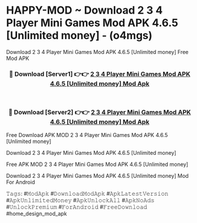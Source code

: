 # HAPPY-MOD ~ Download 2 3 4 Player Mini Games Mod APK 4.6.5 [Unlimited money] - (o4mgs)
Download 2 3 4 Player Mini Games Mod APK 4.6.5 [Unlimited money] Free Mod APK

<div align="center">
<h3>🔴 Download [Server1] 👉👉 <a href="https://apk-comot.site?title=2_3_4_Player_Mini_Games_Mod_APK_4.6.5_[Unlimited_money]">2 3 4 Player Mini Games Mod APK 4.6.5 [Unlimited money] Mod Apk</a></h3><br>

<h3>🔴 Download [Server2] 👉👉 <a href="https://apk-comot.site?title=2_3_4_Player_Mini_Games_Mod_APK_4.6.5_[Unlimited_money]">2 3 4 Player Mini Games Mod APK 4.6.5 [Unlimited money] Mod Apk</a></h3>
</div>


Free Download APK MOD 2 3 4 Player Mini Games Mod APK 4.6.5 [Unlimited money]

Download 2 3 4 Player Mini Games Mod APK 4.6.5 [Unlimited money] 

Free APK MOD 2 3 4 Player Mini Games Mod APK 4.6.5 [Unlimited money] 

Download 2 3 4 Player Mini Games Mod APK 4.6.5 [Unlimited money] Mod For Android

𝚃𝚊𝚐𝚜: #𝙼𝚘𝚍𝙰𝚙𝚔 #𝙳𝚘𝚠𝚗𝚕𝚘𝚊𝚍𝙼𝚘𝚍𝙰𝚙𝚔 #𝙰𝚙𝚔𝙻𝚊𝚝𝚎𝚜𝚝𝚅𝚎𝚛𝚜𝚒𝚘𝚗 #𝙰𝚙𝚔𝚄𝚗𝚕𝚒𝚖𝚒𝚝𝚎𝚍𝙼𝚘𝚗𝚎𝚢 #𝙰𝚙𝚔𝚄𝚗𝚕𝚘𝚌𝚔𝙰𝚕𝚕 #𝙰𝚙𝚔𝙽𝚘𝙰𝚍𝚜 #𝚄𝚗𝚕𝚘𝚌𝚔𝙿𝚛𝚎𝚖𝚒𝚞𝚖 #𝙵𝚘𝚛𝙰𝚗𝚍𝚛𝚘𝚒𝚍 #𝙵𝚛𝚎𝚎𝙳𝚘𝚠𝚗𝚕𝚘𝚊𝚍 #home_design_mod_apk